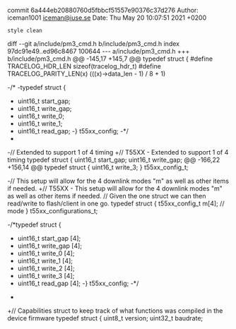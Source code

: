 commit 6a444eb20880760d5fbbcf51557e90376c37d276
Author: iceman1001 <iceman@iuse.se>
Date:   Thu May 20 10:07:51 2021 +0200

    style clean

diff --git a/include/pm3_cmd.h b/include/pm3_cmd.h
index 97dc91e49..ed96c8467 100644
--- a/include/pm3_cmd.h
+++ b/include/pm3_cmd.h
@@ -145,17 +145,7 @@ typedef struct {
 #define TRACELOG_HDR_LEN        sizeof(tracelog_hdr_t)
 #define TRACELOG_PARITY_LEN(x)  (((x)->data_len - 1) / 8 + 1)
 
-/*
-typedef struct {
-    uint16_t start_gap;
-    uint16_t write_gap;
-    uint16_t write_0;
-    uint16_t write_1;
-    uint16_t read_gap;
-} t55xx_config;
-*/
-
-// Extended to support 1 of 4 timing
+// T55XX - Extended to support 1 of 4 timing
 typedef struct  {
     uint16_t start_gap;
     uint16_t write_gap;
@@ -166,22 +156,14 @@ typedef struct  {
     uint16_t write_3;
 } t55xx_config_t;
 
-// This setup will allow for the 4 downlink modes "m" as well as other items if needed.
+// T55XX - This setup will allow for the 4 downlink modes "m" as well as other items if needed.
 // Given the one struct we can then read/write to flash/client in one go.
 typedef struct {
     t55xx_config_t m[4]; // mode
 } t55xx_configurations_t;
 
-/*typedef struct  {
-    uint16_t start_gap [4];
-    uint16_t write_gap [4];
-    uint16_t write_0   [4];
-    uint16_t write_1   [4];
-    uint16_t write_2   [4];
-    uint16_t write_3   [4];
-    uint16_t read_gap  [4];
-} t55xx_config;
-*/
+
+// Capabilities struct to keep track of what functions was compiled in the device firmware
 typedef struct {
     uint8_t version;
     uint32_t baudrate;
